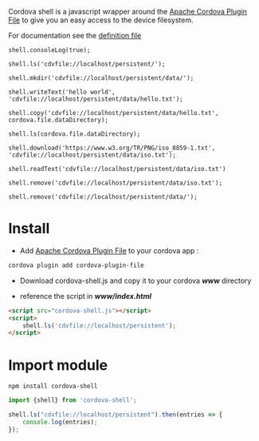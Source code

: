 Cordova shell is a javascript wrapper around the [Apache Cordova Plugin File](https://github.com/apache/cordova-plugin-file) to give you an easy access to the device filesystem.

For documentation see the [definition file](https://raw.githubusercontent.com/fabsharp/cordova-shell/master/dist/index.d.ts)
```
shell.consoleLog(true);

shell.ls('cdvfile://localhost/persistent/');

shell.mkdir('cdvfile://localhost/persistent/data/');

shell.writeText('hello world', 'cdvfile://localhost/persistent/data/hello.txt');

shell.copy('cdvfile://localhost/persistent/data/hello.txt', cordova.file.dataDirectory);

shell.ls(cordova.file.dataDirectory);

shell.download('https://www.w3.org/TR/PNG/iso_8859-1.txt', 'cdvfile://localhost/persistent/data/iso.txt');

shell.readText('cdvfile://localhost/persistent/data/iso.txt')

shell.remove('cdvfile://localhost/persistent/data/iso.txt');

shell.remove('cdvfile://localhost/persistent/data/');
```



# Install
- Add [Apache Cordova Plugin File](https://github.com/apache/cordova-plugin-file) to your cordova app :
```bash
cordova plugin add cordova-plugin-file
```
- Download cordova-shell.js and copy it to your cordova _**www**_ directory

- reference the script in **_www/index.html_**
```html
<script src="cordova-shell.js"></script>
<script>
    shell.ls('cdvfile://localhost/persistent');
</script>
```

# Import module
```
npm install cordova-shell
```

```js
import {shell} from 'cordova-shell';

shell.ls("cdvfile://localhost/persistent").then(entries => {
    console.log(entries);
});
```